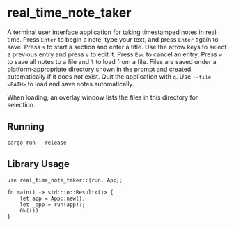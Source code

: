 # real_time_note_taker

A terminal user interface application for taking timestamped notes in real time. Press `Enter` to begin a note, type your text, and press `Enter` again to save. Press `s` to start a section and enter a title. Use the arrow keys to select a previous entry and press `e` to edit it. Press `Esc` to cancel an entry. Press `w` to save all notes to a file and `l` to load from a file. Files are saved under a platform‑appropriate directory shown in the prompt and created automatically if it does not exist. Quit the application with `q`. Use `--file <PATH>` to load and save notes automatically.

When loading, an overlay window lists the files in this directory for selection.

## Running

```
cargo run --release
```

## Library Usage

```
use real_time_note_taker::{run, App};

fn main() -> std::io::Result<()> {
    let app = App::new();
    let _app = run(app)?;
    Ok(())
}
```
